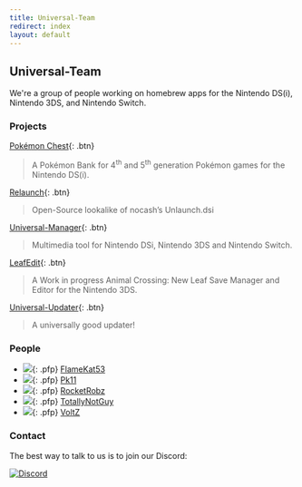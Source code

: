 ```yaml
---
title: Universal-Team
redirect: index
layout: default
---
```


## Universal-Team

We're a group of people working on homebrew apps for the Nintendo DS(i), Nintendo 3DS, and Nintendo Switch.

### Projects

[Pokémon Chest](pkmn-chest){: .btn}

> A Pokémon Bank for 4<sup>th</sup> and 5<sup>th</sup> generation Pokémon games for the Nintendo DS(i).

[Relaunch](relaunch){: .btn}

> Open-Source lookalike of nocash’s Unlaunch.dsi

[Universal-Manager](universal-manager){: .btn}

> Multimedia tool for Nintendo DSi, Nintendo 3DS and Nintendo Switch.

[LeafEdit](leafedit){: .btn}

> A Work in progress Animal Crossing: New Leaf Save Manager and Editor for the Nintendo 3DS.

[Universal-Updater](universal-updater){: .btn}

> A universally good updater!

### People
- ![](https://avatars3.githubusercontent.com/u/38171335?s=32){: .pfp} [FlameKat53](https://github.com/FlameKat53)
- ![](https://avatars0.githubusercontent.com/u/41608708?s=32){: .pfp} [Pk11](https://github.com/Epicpkmn11/)
- ![](https://avatars3.githubusercontent.com/u/16110127?s=32){: .pfp} [RocketRobz](https://github.com/RocketRobz)
- ![](https://avatars2.githubusercontent.com/u/53122919?s=32){: .pfp} [TotallyNotGuy](https://github.com/TotallyNotGuy)
- ![](https://avatars3.githubusercontent.com/u/47382115?s=32){: .pfp} [VoltZ](https://github.com/SuperSaiyajinVoltZ)

### Contact
The best way to talk to us is to join our Discord:

[![Discord](https://discordapp.com/api/guilds/568119817320792074/widget.png?style=banner2)](https://discord.gg/KDJCfGF)
